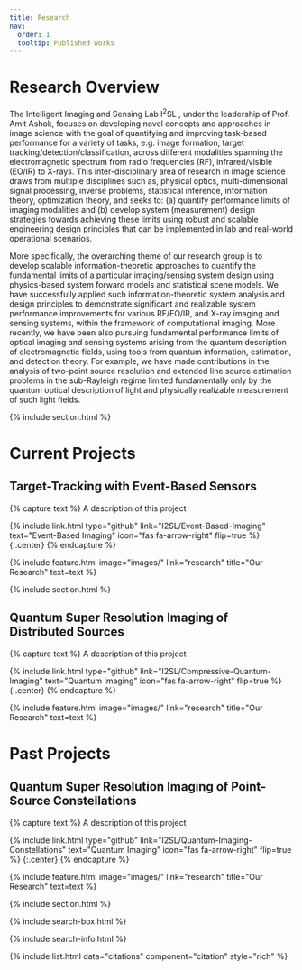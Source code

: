 ```yaml
---
title: Research
nav:
  order: 1
  tooltip: Published works
---
```


# <i class="fas fa-microscope"></i>Research Overview

The Intelligent Imaging and Sensing Lab I<sup>2</sup>SL , under the leadership of Prof. Amit Ashok, focuses on developing novel concepts and approaches in image science with the goal of quantifying and improving task-based performance for a variety of tasks, e.g. image formation, target tracking/detection/classification, across different modalities spanning the electromagnetic spectrum from radio frequencies (RF), infrared/visible (EO/IR) to X-rays. This inter-disciplinary area of research in image science draws from multiple disciplines such as, physical optics, multi-dimensional signal processing, inverse problems, statistical inference, information theory, optimization theory, and seeks to: (a) quantify performance limits of imaging modalities and (b) develop system (measurement) design strategies towards achieving these limits using robust and scalable engineering design principles that can be implemented in lab and real-world operational scenarios.

More specifically, the overarching theme of our research group is to develop scalable information-theoretic approaches to quantify the fundamental limits of a particular imaging/sensing system design using physics-based system forward models and statistical scene models. We have successfully applied such information-theoretic system analysis and design principles to demonstrate significant and realizable system performance improvements for various RF/EO/IR, and X-ray imaging and sensing systems, within the framework of computational imaging. More recently, we have been also pursuing fundamental performance limits of optical imaging and sensing systems arising from the quantum description of electromagnetic fields, using tools from quantum information, estimation, and detection theory. For example, we have made contributions in the analysis of two-point source resolution and extended line source estimation problems in the sub-Rayleigh regime limited fundamentally only by the quantum optical description of light and physically realizable measurement of such light fields.

{% include section.html %}

# Current Projects
## Target-Tracking with Event-Based Sensors

{% capture text %}
A description of this project

{%
  include link.html
  type="github"
  link="I2SL/Event-Based-Imaging"
  text="Event-Based Imaging"
  icon="fas fa-arrow-right"
  flip=true
%}
{:.center}
{% endcapture %}

{%
  include feature.html
  image="images/"
  link="research"
  title="Our Research"
  text=text
%}

{% include section.html %}

## Quantum Super Resolution Imaging of Distributed Sources

{% capture text %}
A description of this project

{%
  include link.html
  type="github"
  link="I2SL/Compressive-Quantum-Imaging"
  text="Quantum Imaging"
  icon="fas fa-arrow-right"
  flip=true
%}
{:.center}
{% endcapture %}

{%
  include feature.html
  image="images/"
  link="research"
  title="Our Research"
  text=text
%}

# Past Projects
## Quantum Super Resolution Imaging of Point-Source Constellations

{% capture text %}
A description of this project

{%
  include link.html
  type="github"
  link="I2SL/Quantum-Imaging-Constellations"
  text="Quantum Imaging"
  icon="fas fa-arrow-right"
  flip=true
%}
{:.center}
{% endcapture %}

{%
  include feature.html
  image="images/"
  link="research"
  title="Our Research"
  text=text
%}



{% include section.html %}

{% include search-box.html %}

{% include search-info.html %}

{% include list.html data="citations" component="citation" style="rich" %}
